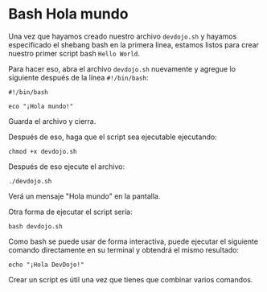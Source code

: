 # Bash Hola mundo

Una vez que hayamos creado nuestro archivo `devdojo.sh` y hayamos especificado el shebang bash en la primera línea, estamos listos para crear nuestro primer script bash `Hello World`.

Para hacer eso, abra el archivo `devdojo.sh` nuevamente y agregue lo siguiente después de la línea `#!/bin/bash`:

```golpecito
#!/bin/bash

eco "¡Hola mundo!"
```

Guarda el archivo y cierra.

Después de eso, haga que el script sea ejecutable ejecutando:

```golpecito
chmod +x devdojo.sh
```

Después de eso ejecute el archivo:

```golpecito
./devdojo.sh
```

Verá un mensaje "Hola mundo" en la pantalla.

Otra forma de ejecutar el script sería:

```golpecito
bash devdojo.sh
```

Como bash se puede usar de forma interactiva, puede ejecutar el siguiente comando directamente en su terminal y obtendrá el mismo resultado:

```golpecito
echo "¡Hola DevDojo!"
```

Crear un script es útil una vez que tienes que combinar varios comandos.